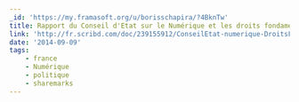 ```yaml
---
_id: 'https://my.framasoft.org/u/borisschapira/?4BknTw'
title: Rapport du Conseil d'Etat sur le Numérique et les droits fondamentaux
link: 'http://fr.scribd.com/doc/239155912/ConseilEtat-numerique-DroitsFondamentaux'
date: '2014-09-09'
tags:
    - france
    - Numérique
    - politique
    - sharemarks
---
```


<div class="markdown"><p></p></div>
